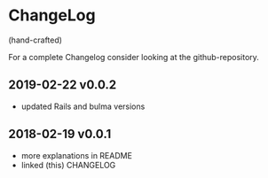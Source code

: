 # ChangeLog

(hand-crafted)

For a complete Changelog consider looking at the github-repository.

## 2019-02-22 v0.0.2

- updated Rails and bulma versions

## 2018-02-19 v0.0.1

- more explanations in README
- linked (this) CHANGELOG
